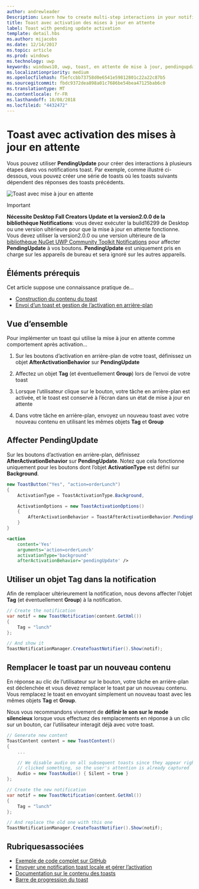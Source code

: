 ```yaml
---
author: andrewleader
Description: Learn how to create multi-step interactions in your notifications.
title: Toast avec activation des mises à jour en attente
label: Toast with pending update activation
template: detail.hbs
ms.author: mijacobs
ms.date: 12/14/2017
ms.topic: article
ms.prod: windows
ms.technology: uwp
keywords: windows10, uwp, toast, en attente de mise à jour, pendingupdate, interactivité à plusieurs étapes, interactions à plusieurs étapes
ms.localizationpriority: medium
ms.openlocfilehash: f5efccbb73758d0e6541e59812801c22a22c87b5
ms.sourcegitcommit: fbdc9372dea898a01c7686be54bea47125bab6c0
ms.translationtype: MT
ms.contentlocale: fr-FR
ms.lasthandoff: 10/08/2018
ms.locfileid: "4432472"
---
```

# <a name="toast-with-pending-update-activation"></a>Toast avec activation des mises à jour en attente

Vous pouvez utiliser **PendingUpdate** pour créer des interactions à plusieurs étapes dans vos notifications toast. Par exemple, comme illustré ci-dessous, vous pouvez créer une série de toasts où les toasts suivants dépendent des réponses des toasts précédents.

![Toast avec mise à jour en attente](images/toast-pendingupdate.gif)

> [!IMPORTANT]
> **Nécessite Desktop Fall Creators Update et la version2.0.0 de la bibliothèque Notifications**: vous devez exécuter la build16299 de Desktop ou une version ultérieure pour que la mise à jour en attente fonctionne. Vous devez utiliser la version2.0.0 ou une version ultérieure de la [bibliothèque NuGet UWP Community Toolkit Notifications](https://www.nuget.org/packages/Microsoft.Toolkit.Uwp.Notifications/) pour affecter **PendingUpdate** à vos boutons. **PendingUpdate** est uniquement pris en charge sur les appareils de bureau et sera ignoré sur les autres appareils.


## <a name="prerequisites"></a>Éléments prérequis

Cet article suppose une connaissance pratique de...

- [Construction du contenu du toast](adaptive-interactive-toasts.md)
- [Envoi d’un toast et gestion de l’activation en arrière-plan](send-local-toast.md)


## <a name="overview"></a>Vue d’ensemble

Pour implémenter un toast qui utilise la mise à jour en attente comme comportement après activation...

1. Sur les boutons d’activation en arrière-plan de votre toast, définissez un objet **AfterActivationBehavior** sur **PendingUpdate**

2. Affectez un objet **Tag** (et éventuellement **Group**) lors de l’envoi de votre toast

3. Lorsque l’utilisateur clique sur le bouton, votre tâche en arrière-plan est activée, et le toast est conservé à l’écran dans un état de mise à jour en attente

4. Dans votre tâche en arrière-plan, envoyez un nouveau toast avec votre nouveau contenu en utilisant les mêmes objets **Tag** et **Group**


## <a name="assign-pendingupdate"></a>Affecter PendingUpdate

Sur les boutons d’activation en arrière-plan, définissez **AfterActivationBehavior** sur **PendingUpdate**. Notez que cela fonctionne uniquement pour les boutons dont l’objet **ActivationType** est défini sur **Background**.

```csharp
new ToastButton("Yes", "action=orderLunch")
{
    ActivationType = ToastActivationType.Background,

    ActivationOptions = new ToastActivationOptions()
    {
        AfterActivationBehavior = ToastAfterActivationBehavior.PendingUpdate
    }
}
```

```xml
<action
    content='Yes'
    arguments='action=orderLunch'
    activationType='background'
    afterActivationBehavior='pendingUpdate' />
```


## <a name="use-a-tag-on-the-notification"></a>Utiliser un objet Tag dans la notification

Afin de remplacer ultérieurement la notification, nous devons affecter l’objet **Tag** (et éventuellement **Group**) à la notification.

```csharp
// Create the notification
var notif = new ToastNotification(content.GetXml())
{
    Tag = "lunch"
};

// And show it
ToastNotificationManager.CreateToastNotifier().Show(notif);
```


## <a name="replace-the-toast-with-new-content"></a>Remplacer le toast par un nouveau contenu

En réponse au clic de l’utilisateur sur le bouton, votre tâche en arrière-plan est déclenchée et vous devez remplacer le toast par un nouveau contenu. Vous remplacez le toast en envoyant simplement un nouveau toast avec les mêmes objets **Tag** et **Group**.

Nous vous recommandons vivement de **définir le son sur le mode silencieux** lorsque vous effectuez des remplacements en réponse à un clic sur un bouton, car l’utilisateur interagit déjà avec votre toast.

```csharp
// Generate new content
ToastContent content = new ToastContent()
{
    ...

    // We disable audio on all subsequent toasts since they appear right after the user
    // clicked something, so the user's attention is already captured
    Audio = new ToastAudio() { Silent = true }
};

// Create the new notification
var notif = new ToastNotification(content.GetXml())
{
    Tag = "lunch"
};

// And replace the old one with this one
ToastNotificationManager.CreateToastNotifier().Show(notif);
```


## <a name="related-topics"></a>Rubriquesassociées

- [Exemple de code complet sur GitHub](https://github.com/WindowsNotifications/quickstart-toast-pending-update)
- [Envoyer une notification toast locale et gérer l’activation](send-local-toast.md)
- [Documentation sur le contenu des toasts](adaptive-interactive-toasts.md)
- [Barre de progression du toast](toast-progress-bar.md)